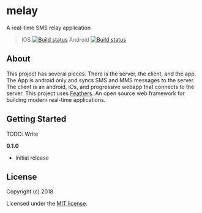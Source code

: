 
# melay

 A real-time SMS relay application
>IOS
[![Build status](https://build.appcenter.ms/v0.1/apps/ada5fa65-b8f2-4c33-856a-7901f61e1885/branches/master/badge)](https://appcenter.ms)
>Android
[![Build status](https://build.appcenter.ms/v0.1/apps/f1688b36-b569-4828-8365-6693d2466960/branches/master/badge)](https://appcenter.ms)

## About

This project has several pieces. There is the server, the client, and the app. The App is android only and syncs SMS and MMS messages to the server. The client is an android, iOs, and progressive webapp that connects to the server. This project uses [Feathers](http://feathersjs.com). An open source web framework for building modern real-time applications.

## Getting Started
TODO: Write

__0.1.0__

- Initial release

## License

Copyright (c) 2018

Licensed under the [MIT license](LICENSE).
